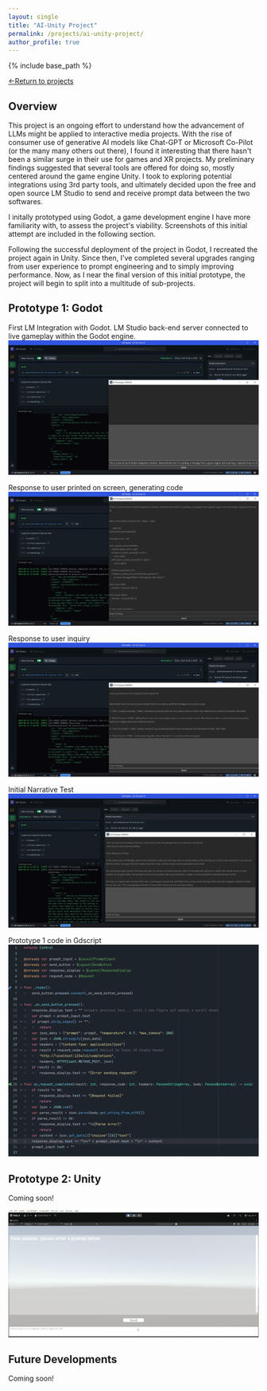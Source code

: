 ```yaml
---
layout: single
title: "AI-Unity Project"
permalink: /projects/ai-unity-project/
author_profile: true
---
```


{% include base_path %}

[←Return to projects](/projects/)  

## Overview

This project is an ongoing effort to understand how the advancement of LLMs might be applied to interactive media projects.
With the rise of consumer use of generative AI models like Chat-GPT or Microsoft Co-Pilot (or the many many others out there),
I found it interesting that there hasn't been a similar surge in their use for games and XR projects.
My preliminary findings suggested that several tools are offered for doing so, mostly centered around the game engine Unity.
I took to exploring potential integrations using 3rd party tools, and ultimately decided upon the free and open source LM Studio
to send and receive prompt data between the two softwares.  

I initally prototyped using Godot, a game development engine I have more familiarity with, to assess the project's viability.
Screenshots of this initial attempt are included in the following section.

Following the successful deployment of the project in Godot, I recreated the project again in Unity.
Since then, I've completed several upgrades ranging from user experience to prompt engineering and to simply improving performance.
Now, as I near the final version of this initial prototype, the project will begin to split into a multitude of sub-projects.

## Prototype 1: Godot

First LM Integration with Godot. LM Studio back-end server connected to live gameplay within the Godot engine. 
![Screenshot 1](/images/ai-unity/screenshot1.png)

Response to user printed on screen, generating code
![Screenshot 2](/images/ai-unity/screenshot2.png)

Response to user inquiry
![Screenshot 3](/images/ai-unity/screenshot3.png)

Initial Narrative Test
![Screenshot 4](/images/ai-unity/screenshot4.png)

Prototype 1 code in Gdscript
![Screenshot 5](/images/ai-unity/screenshot5.png)

## Prototype 2: Unity

Coming soon!  
  
![AIGIF](/images/ai-unity/unity-ai.gif) 

## Future Developments

Coming soon!